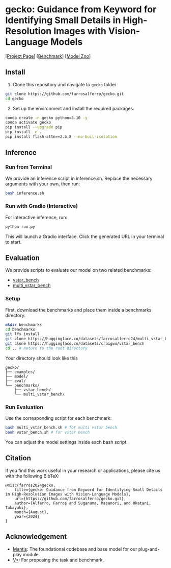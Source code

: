 # gecko: Guidance from Keyword for Identifying Small Details in High-Resolution Images with Vision-Language Models

[[Project Page](https://farrosalferro.github.io/gecko.github.io/)] [[Benchmark](https://huggingface.co/datasets/farrosalferro24/multi_vstar_bench)] [[Model Zoo](https://huggingface.co/collections/farrosalferro24/gecko-66d9596ead2d8eb9febe2a0f)]

## Install
1. Clone this repository and navigate to `gecko` folder
```bash
git clone https://github.com/farrosalferro/gecko.git
cd gecko
```

2. Set up the environment and install the required packages:
```bash
conda create -n gecko python=3.10 -y
conda activate gecko
pip install --upgrade pip
pip install -e .
pip install flash-attn==2.5.8 --no-buil-isolation
```

## Inference
### Run from Terminal
We provide an inference script in inference.sh. Replace the necessary arguments with your own, then run:
```bash
bash inference.sh
```

### Run with Gradio (Interactive)
For interactive inference, run:
```bash
python run.py
```
This will launch a Gradio interface. Click the generated URL in your terminal to start.

## Evaluation
We provide scripts to evaluate our model on two related benchmarks:
* [vstar_bench](https://huggingface.co/datasets/craigwu/vstar_bench)
* [multi_vstar_bench](https://huggingface.co/datasets/farrosalferro24/multi_vstar_bench)

### Setup
First, download the benchmarks and place them inside a benchmarks directory:
```bash
mkdir benchmarks
cd benchmarks
git lfs install
git clone https://huggingface.co/datasets/farrosalferro24/multi_vstar_bench
git clone https://huggingface.co/datasets/craigwu/vstar_bench
cd .. # Return to the root directory
```
Your directory should look like this

```
gecko/
├── examples/
├── model/
├── eval/
└── benchmarks/
    ├── vstar_bench/
    └── multi_vstar_bench/
```

### Run Evaluation

Use the corresponding script for each benchmark:
```bash
bash multi_vstar_bench.sh # for multi vstar bench
bash vstar_bench.sh # for vstar bench
```
You can adjust the model settings inside each bash script.

## Citation
If you find this work useful in your research or applications, please cite us with the following BibTeX:
```bibtext
@misc{farros2024gecko,
    title={gecko: Guidance from Keyword for Identifying Small Details in High-Resolution Images with Vision-Language Models},
    url={https://github.com/farrosalferro/gecko.git},
    author={Alferro, Farros and Suganuma, Masanori, and Okatani, Takayuki},
    month={August},
    year={2024}
}
```

## Acknowledgement
- [Mantis](https://arxiv.org/abs/2405.01483v1): The foundational codebase and base model for our plug-and-play module.
- [V*](https://arxiv.org/abs/2312.14135): For proposing the task and benchmark.

